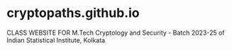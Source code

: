 # cryptopaths.github.io
CLASS WEBSITE FOR M.Tech Cryptology and Security - Batch 2023-25 of Indian Statistical Institute, Kolkata
